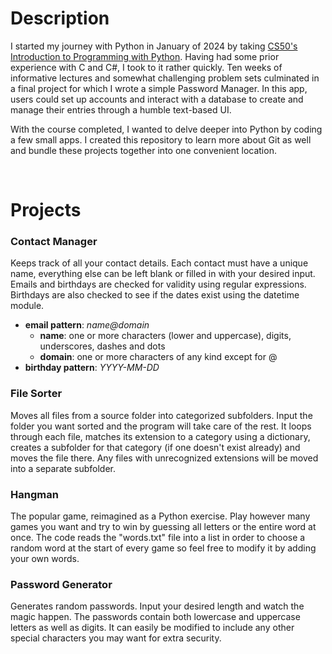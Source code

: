# **Description**
I started my journey with Python in January of 2024 by taking [CS50's Introduction to Programming with Python](https://www.harvardonline.harvard.edu/course/cs50s-introduction-programming-python). Having had some prior experience with C and C#, I took to it rather quickly. Ten weeks of informative lectures and somewhat challenging problem sets culminated in a final project for which I wrote a simple Password Manager. In this app, users could set up accounts and interact with a database to create and manage their entries through a humble text-based UI. 

With the course completed, I wanted to delve deeper into Python by coding a few small apps. I created this repository to learn more about Git as well and bundle these projects together into one convenient location.

&nbsp;

# **Projects**

### **Contact Manager**

Keeps track of all your contact details. Each contact must have a unique name, everything else can be left blank or filled in with your desired input. Emails and birthdays are checked for validity using regular expressions. Birthdays are also checked to see if the dates exist using the datetime module.
- **email pattern**: *name@domain*
  - **name**: one or more characters (lower and uppercase), digits, underscores, dashes and dots
  - **domain**: one or more characters of any kind except for @
- **birthday pattern**: *YYYY-MM-DD*

### **File Sorter**
Moves all files from a source folder into categorized subfolders. Input the folder you want sorted and the program will take care of the rest. It loops through each file, matches its extension to a category using a dictionary, creates a subfolder for that category (if one doesn't exist already) and moves the file there. Any files with unrecognized extensions will be moved into a separate subfolder.

### **Hangman**
The popular game, reimagined as a Python exercise. Play however many games you want and try to win by guessing all letters or the entire word at once. The code reads the "words.txt" file into a list in order to choose a random word at the start of every game so feel free to modify it by adding your own words.

### **Password Generator**
Generates random passwords. Input your desired length and watch the magic happen. The passwords contain both lowercase and uppercase letters as well as digits. It can easily be modified to include any other special characters you may want for extra security.
